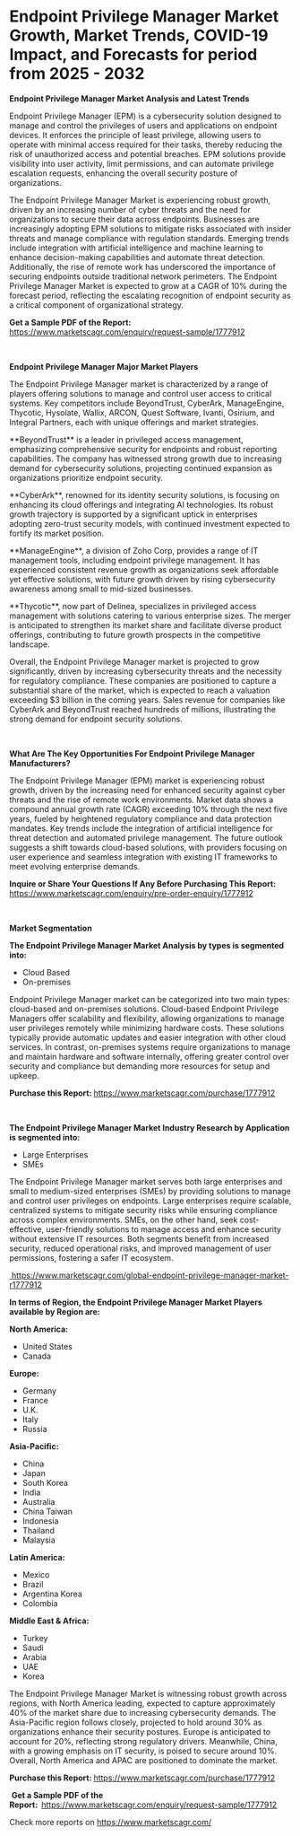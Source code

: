 <p><h1>Endpoint Privilege Manager Market Growth, Market Trends, COVID-19 Impact, and Forecasts for period from 2025 - 2032</h1></p><p><strong>Endpoint Privilege Manager Market Analysis and Latest Trends</strong></p>
<p><p>Endpoint Privilege Manager (EPM) is a cybersecurity solution designed to manage and control the privileges of users and applications on endpoint devices. It enforces the principle of least privilege, allowing users to operate with minimal access required for their tasks, thereby reducing the risk of unauthorized access and potential breaches. EPM solutions provide visibility into user activity, limit permissions, and can automate privilege escalation requests, enhancing the overall security posture of organizations.</p><p>The Endpoint Privilege Manager Market is experiencing robust growth, driven by an increasing number of cyber threats and the need for organizations to secure their data across endpoints. Businesses are increasingly adopting EPM solutions to mitigate risks associated with insider threats and manage compliance with regulation standards. Emerging trends include integration with artificial intelligence and machine learning to enhance decision-making capabilities and automate threat detection. Additionally, the rise of remote work has underscored the importance of securing endpoints outside traditional network perimeters. The Endpoint Privilege Manager Market is expected to grow at a CAGR of 10% during the forecast period, reflecting the escalating recognition of endpoint security as a critical component of organizational strategy.</p></p>
<p><strong>Get a Sample PDF of the Report:&nbsp;</strong> <a href="https://www.marketscagr.com/enquiry/request-sample/1777912?utm_campaign=2942&utm_medium=2&utm_source=Github&utm_content=ia&utm_term=09032025&utm_id=endpoint-privilege-manager">https://www.marketscagr.com/enquiry/request-sample/1777912</a></p>
<p>&nbsp;</p>
<p><strong>Endpoint Privilege Manager Major Market Players</strong></p>
<p><p>The Endpoint Privilege Manager market is characterized by a range of players offering solutions to manage and control user access to critical systems. Key competitors include BeyondTrust, CyberArk, ManageEngine, Thycotic, Hysolate, Wallix, ARCON, Quest Software, Ivanti, Osirium, and Integral Partners, each with unique offerings and market strategies.</p><p>**BeyondTrust** is a leader in privileged access management, emphasizing comprehensive security for endpoints and robust reporting capabilities. The company has witnessed strong growth due to increasing demand for cybersecurity solutions, projecting continued expansion as organizations prioritize endpoint security.</p><p>**CyberArk**, renowned for its identity security solutions, is focusing on enhancing its cloud offerings and integrating AI technologies. Its robust growth trajectory is supported by a significant uptick in enterprises adopting zero-trust security models, with continued investment expected to fortify its market position.</p><p>**ManageEngine**, a division of Zoho Corp, provides a range of IT management tools, including endpoint privilege management. It has experienced consistent revenue growth as organizations seek affordable yet effective solutions, with future growth driven by rising cybersecurity awareness among small to mid-sized businesses.</p><p>**Thycotic**, now part of Delinea, specializes in privileged access management with solutions catering to various enterprise sizes. The merger is anticipated to strengthen its market share and facilitate diverse product offerings, contributing to future growth prospects in the competitive landscape.</p><p>Overall, the Endpoint Privilege Manager market is projected to grow significantly, driven by increasing cybersecurity threats and the necessity for regulatory compliance. These companies are positioned to capture a substantial share of the market, which is expected to reach a valuation exceeding $3 billion in the coming years. Sales revenue for companies like CyberArk and BeyondTrust reached hundreds of millions, illustrating the strong demand for endpoint security solutions.</p></p>
<p>&nbsp;</p>
<p><strong>What Are The Key Opportunities For Endpoint Privilege Manager Manufacturers?</strong></p>
<p><p>The Endpoint Privilege Manager (EPM) market is experiencing robust growth, driven by the increasing need for enhanced security against cyber threats and the rise of remote work environments. Market data shows a compound annual growth rate (CAGR) exceeding 10% through the next five years, fueled by heightened regulatory compliance and data protection mandates. Key trends include the integration of artificial intelligence for threat detection and automated privilege management. The future outlook suggests a shift towards cloud-based solutions, with providers focusing on user experience and seamless integration with existing IT frameworks to meet evolving enterprise demands.</p></p>
<p><strong>Inquire or Share Your Questions If Any Before Purchasing This Report:</strong> <a href="https://www.marketscagr.com/enquiry/pre-order-enquiry/1777912?utm_campaign=2942&utm_medium=2&utm_source=Github&utm_content=ia&utm_term=09032025&utm_id=endpoint-privilege-manager">https://www.marketscagr.com/enquiry/pre-order-enquiry/1777912</a></p>
<p>&nbsp;</p>
<p><strong>Market Segmentation</strong></p>
<p><strong>The Endpoint Privilege Manager Market Analysis by types is segmented into:</strong></p>
<p><ul><li>Cloud Based</li><li>On-premises</li></ul></p>
<p><p>Endpoint Privilege Manager market can be categorized into two main types: cloud-based and on-premises solutions. Cloud-based Endpoint Privilege Managers offer scalability and flexibility, allowing organizations to manage user privileges remotely while minimizing hardware costs. These solutions typically provide automatic updates and easier integration with other cloud services. In contrast, on-premises systems require organizations to manage and maintain hardware and software internally, offering greater control over security and compliance but demanding more resources for setup and upkeep.</p></p>
<p><strong>Purchase this Report:&nbsp;</strong><a href="https://www.marketscagr.com/purchase/1777912?utm_campaign=2942&utm_medium=2&utm_source=Github&utm_content=ia&utm_term=09032025&utm_id=endpoint-privilege-manager">https://www.marketscagr.com/purchase/1777912</a></p>
<p>&nbsp;</p>
<p><strong>The Endpoint Privilege Manager Market Industry Research by Application is segmented into:</strong></p>
<p><ul><li>Large Enterprises</li><li>SMEs</li></ul></p>
<p><p>The Endpoint Privilege Manager market serves both large enterprises and small to medium-sized enterprises (SMEs) by providing solutions to manage and control user privileges on endpoints. Large enterprises require scalable, centralized systems to mitigate security risks while ensuring compliance across complex environments. SMEs, on the other hand, seek cost-effective, user-friendly solutions to manage access and enhance security without extensive IT resources. Both segments benefit from increased security, reduced operational risks, and improved management of user permissions, fostering a safer IT ecosystem.</p></p>
<p><a href="https://www.marketscagr.com/global-endpoint-privilege-manager-market-r1777912?utm_campaign=2942&utm_medium=2&utm_source=Github&utm_content=ia&utm_term=09032025&utm_id=endpoint-privilege-manager">&nbsp;https://www.marketscagr.com/global-endpoint-privilege-manager-market-r1777912</a></p>
<p><strong>In terms of Region, the Endpoint Privilege Manager Market Players available by Region are:</strong></p>
<p>
    <p> <strong> North America: </strong>
        <ul>
            <li>United States</li>
            <li>Canada</li>
        </ul>
        </p> 
    <p> <strong> Europe: </strong>
        <ul>
            <li>Germany</li>
            <li>France</li>
            <li>U.K.</li>
            <li>Italy</li>
            <li>Russia</li>
        </ul>
        </p> 
    <p> <strong> Asia-Pacific: </strong>
        <ul>
            <li>China</li>
            <li>Japan</li>
            <li>South Korea</li>
            <li>India</li>
            <li>Australia</li>
            <li>China Taiwan</li>
            <li>Indonesia</li>
            <li>Thailand</li>
            <li>Malaysia</li>
        </ul>
        </p> 
    <p> <strong> Latin America: </strong>
        <ul>
            <li>Mexico</li>
            <li>Brazil</li>
            <li>Argentina Korea</li>
            <li>Colombia</li>
        </ul>
        </p> 
    <p> <strong> Middle East & Africa: </strong>
        <ul>
            <li>Turkey</li>
            <li>Saudi</li>
            <li>Arabia</li>
            <li>UAE</li>
            <li>Korea</li>
        </ul>
    </p>
    </p>
<p><p>The Endpoint Privilege Manager Market is witnessing robust growth across regions, with North America leading, expected to capture approximately 40% of the market share due to increasing cybersecurity demands. The Asia-Pacific region follows closely, projected to hold around 30% as organizations enhance their security postures. Europe is anticipated to account for 20%, reflecting strong regulatory drivers. Meanwhile, China, with a growing emphasis on IT security, is poised to secure around 10%. Overall, North America and APAC are positioned to dominate the market.</p></p>
<p><strong>Purchase this Report: </strong><a href="https://www.marketscagr.com/purchase/1777912?utm_campaign=2942&utm_medium=2&utm_source=Github&utm_content=ia&utm_term=09032025&utm_id=endpoint-privilege-manager">https://www.marketscagr.com/purchase/1777912</a></p>
<p>&nbsp;<strong>Get a Sample PDF of the Report:&nbsp;&nbsp;</strong><a href="https://www.marketscagr.com/enquiry/request-sample/1777912?utm_campaign=2942&utm_medium=2&utm_source=Github&utm_content=ia&utm_term=09032025&utm_id=endpoint-privilege-manager">https://www.marketscagr.com/enquiry/request-sample/1777912</a></p>
<p><strong></strong></p>
<p>Check more reports on <a href="https://www.marketscagr.com/?utm_campaign=2942&utm_medium=2&utm_source=Github&utm_content=ia&utm_term=09032025&utm_id=endpoint-privilege-manager">https://www.marketscagr.com/</a></p>